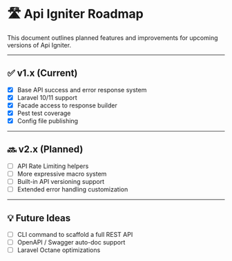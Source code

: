 # 🛣️ Api Igniter Roadmap

This document outlines planned features and improvements for upcoming versions of Api Igniter.

---

## ✅ v1.x (Current)
- [x] Base API success and error response system
- [x] Laravel 10/11 support
- [x] Facade access to response builder
- [x] Pest test coverage
- [x] Config file publishing

---

## 🔜 v2.x (Planned)
- [ ] API Rate Limiting helpers
- [ ] More expressive macro system
- [ ] Built-in API versioning support
- [ ] Extended error handling customization

---

## 💡 Future Ideas
- [ ] CLI command to scaffold a full REST API
- [ ] OpenAPI / Swagger auto-doc support
- [ ] Laravel Octane optimizations
